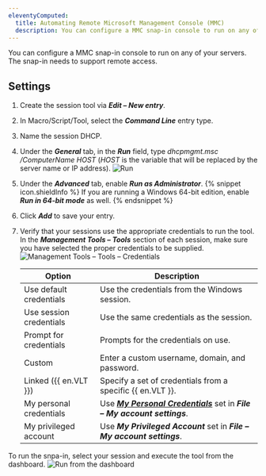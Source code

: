 ```yaml
---
eleventyComputed:
  title: Automating Remote Microsoft Management Console (MMC)
  description: You can configure a MMC snap-in console to run on any of your servers. The snap-in needs to support remote access.
---
```

You can configure a MMC snap-in console to run on any of your servers. The snap-in needs to support remote access.

## Settings

1. Create the session tool via ***Edit – New entry***.
1. In Macro/Script/Tool, select the ***Command Line*** entry type.
1. Name the session DHCP.
1. Under the ***General*** tab, in the ***Run*** field, type *dhcpmgmt.msc /ComputerName $HOST$* ($HOST$ is the variable that will be replaced by the server name or IP address).
![Run](https://cdnweb.devolutions.net/docs/en/kb/KB4529.png)
1. Under the ***Advanced*** tab, enable ***Run as Administrator***.
   {% snippet icon.shieldInfo %}
   If you are running a Windows 64-bit edition, enable ***Run in 64-bit mode*** as well.
   {% endsnippet %}
1. Click ***Add*** to save your entry.
1. Verify that your sessions use the appropriate credentials to run the tool. In the ***Management Tools – Tools*** section of each session, make sure you have selected the proper credentials to be supplied.
   ![Management Tools – Tools – Credentials](https://cdnweb.devolutions.net/docs/en/kb/KB4530.png)

   | Option                      | Description                                       |
   | --------------------------- | ------------------------------------------------- |
   | Use default credentials     | Use the credentials from the Windows session.     |
   | Use session credentials     | Use the same credentials as the session.          |
   | Prompt for credentials      | Prompts for the credentials on use.               |
   | Custom                      | Enter a custom username, domain, and password.    |
   | Linked ({{ en.VLT }})        | Specify a set of credentials from a specific {{ en.VLT }}. |
   | My personal credentials     | Use [***My Personal Credentials***](/rdm/windows/commands/file/my-account-settings/my-personal-credentials/) set in ***File – My account settings***. |
   | My privileged account       | Use ***My Privileged Account*** set in ***File – My account settings***. |

To run the snpa-in, select your session and execute the tool from the dashboard.
![Run from the dashboard](https://cdnweb.devolutions.net/docs/en/kb/KB4531.png)
